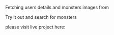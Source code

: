 Fetching users details and monsters images from 

Try it out and search for monsters

please visit live project here:


